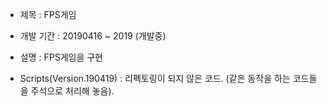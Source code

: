 + 제목 : FPS게임
+ 개발 기간 : 20190416 ~ 2019 (개발중)
+ 설명 : FPS게임을 구현

+ Scripts(Version.190419) : 리펙토링이 되지 않은 코드. (같은 동작을 하는 코드들을 주석으로 처리해 놓음).

